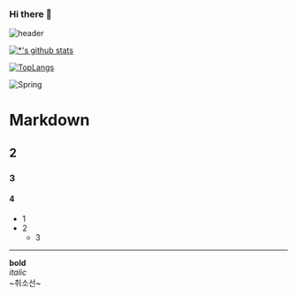 ### Hi there 👋
![header](https://capsule-render.vercel.app/api?type=wave&color=auto&height=300&section=header&text=깃허브%20특강&fontSize=90)

[![*'s github stats](https://github-readme-stats.vercel.app/api?username=Rohdoyoung)](https://github.com/Rohdoyoung)

[![TopLangs ](https://github-readme-stats.vercel.app/api/top-langs/?username=Rohdoyoung)](https://github.com/Rohdoyoung/github-readme-stats)

![Spring](https://img.shields.io/badge/-Spring-6DB33F?style=for-the-badge&logo=Spring&logoColor=white)

<!--
**Rohdoyoung/Rohdoyoung** is a ✨ _special_ ✨ repository because its `README.md` (this file) appears on your GitHub profile.

Here are some ideas to get you started:

- 🔭 I’m currently working on ...
- 🌱 I’m currently learning ...
- 👯 I’m looking to collaborate on ...
- 🤔 I’m looking for help with ...
- 💬 Ask me about ...
- 📫 How to reach me: ...
- 😄 Pronouns: ...
- ⚡ Fun fact: ...
-->

# Markdown
## 2
### 3
#### 4
- 1
- 2
  - 3
---
**bold**<br>
*italic*<br>
~취소선~<br>


